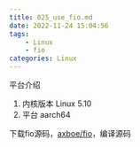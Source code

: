 ```yaml
---
title: 025_use_fio.md
date: 2022-11-24 15:04:56
tags:
    - Linux
    - fio
categories: Linux
---
```


平台介绍
1. 内核版本 Linux 5.10
2. 平台 aarch64

下载fio源码，[axboe/fio](https://github.com/axboe/fio)，编译源码
```

```

